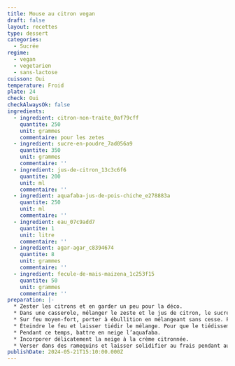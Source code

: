 ```yaml
---
title: Mouse au citron vegan
draft: false
layout: recettes
type: dessert
categories:
  - Sucrée
regime:
  - vegan
  - vegetarien
  - sans-lactose
cuisson: Oui
temperature: Froid
plate: 24
check: Oui
checkAlwaysOk: false
ingredients:
  - ingredient: citron-non-traite_0af79cff
    quantite: 250
    unit: grammes
    commentaire: pour les zetes
  - ingredient: sucre-en-poudre_7ad056a9
    quantite: 350
    unit: grammes
    commentaire: ''
  - ingredient: jus-de-citron_13c3c6f6
    quantite: 200
    unit: ml
    commentaire: ''
  - ingredient: aquafaba-jus-de-pois-chiche_e278883a
    quantite: 250
    unit: ml
    commentaire: ''
  - ingredient: eau_07c9add7
    quantite: 1
    unit: litre
    commentaire: ''
  - ingredient: agar-agar_c8394674
    quantite: 8
    unit: grammes
    commentaire: ''
  - ingredient: fecule-de-mais-maizena_1c253f15
    quantite: 50
    unit: grammes
    commentaire: ''
preparation: |-
  * Zester les citrons et en garder un peu pour la déco.
  * Dans une casserole, mélanger le zeste et le jus de citron, le sucre, la fécule et l’agar-agar puis ajouter l’huile, l'eau. Il ne doit pas y avoir de grumeaux. Si besoin, utiliser un fouet pour bien mélanger.
  * Sur feu moyen-fort, porter à ébullition en mélangeant sans cesse. Poursuivre la cuisson pendant environ 1 minute après épaississement du mélange, en continuant de mélanger vigoureusement.
  * Éteindre le feu et laisser tiédir le mélange. Pour que le tiédissement soit plus rapide, poser la casserole hors de la plaque, laisser la casserole découverte et remuer vigoureusement son contenu à plusieurs reprises.
  * Pendant ce temps, battre en neige l’aquafaba.
  * Incorporer délicatement la neige à la crème citronnée.
  * Verser dans des ramequins et laisser solidifier au frais pendant au moins 2h, ou pendant tout la nuit.
publishDate: 2024-05-21T15:10:00.000Z
---
```

